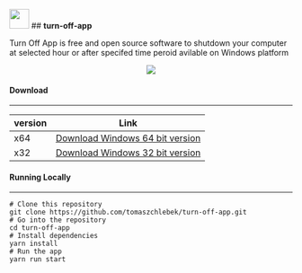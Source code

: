 
<img src="https://raw.githubusercontent.com/tomaszchlebek/turn-off-app/gh-pages/img/icoico.png" width="35"  height="35"/>    ## **turn-off-app**

Turn Off App is free and open source software to shutdown your computer at selected hour or after specifed time peroid avilable on Windows platform

<p align="center">
  <img src="https://tomaszchlebek.github.io/turn-off-app/img/appForGithub.png" />
</p>


#### **Download**
___

| version | Link|
| ------ | ----------- |
| x64 | [Download Windows 64 bit version ](https://www.dropbox.com/s/yym5zu2e8rah2t7/TurnOffAppSetup_x64.exe?dl=1) |
| x32 |[Download Windows 32 bit version](https://www.dropbox.com/s/ioklvw66hp9b1dn/TurnOffAppSetup_x32.exe?dl=1) |


####  **Running Locally**
___

    # Clone this repository
    git clone https://github.com/tomaszchlebek/turn-off-app.git
    # Go into the repository
    cd turn-off-app
    # Install dependencies
    yarn install
    # Run the app
    yarn run start

